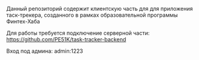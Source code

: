 Данный репозиторий содержит клиентскую часть для для приложения таск-трекера, созданного в рамках образовательной программы Финтех-Хаба

Для работы требуется подключение серверной части: https://github.com/PE51K/task-tracker-backend

Вход под админа: admin:1223
